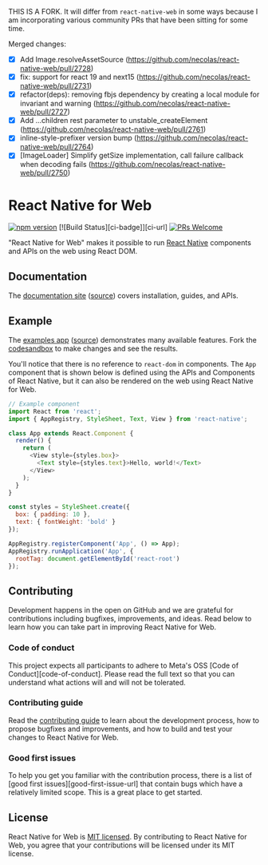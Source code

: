 THIS IS A FORK. It will differ from `react-native-web` in some ways because I am incorporating various community PRs that have been sitting for some time.

Merged changes:

- [x] Add Image.resolveAssetSource (https://github.com/necolas/react-native-web/pull/2728)
- [x] fix: support for react 19 and next15 (https://github.com/necolas/react-native-web/pull/2731)
- [x] refactor(deps): removing fbjs dependency by creating a local module for invariant and warning (https://github.com/necolas/react-native-web/pull/2727)
- [x] Add ...children rest parameter to unstable_createElement (https://github.com/necolas/react-native-web/pull/2761)
- [x] inline-style-prefixer version bump (https://github.com/necolas/react-native-web/pull/2764)
- [x] [ImageLoader] Simplify getSize implementation, call failure callback when decoding fails (https://github.com/necolas/react-native-web/pull/2750)

# React Native for Web

[![npm version][package-badge]][package-url] [![Build Status][ci-badge]][ci-url] [![PRs Welcome](https://img.shields.io/badge/PRs-welcome-brightgreen.svg)](https://reactjs.org/docs/how-to-contribute.html#your-first-pull-request)

"React Native for Web" makes it possible to run [React Native][react-native-url] components and APIs on the web using React DOM.

## Documentation

The [documentation site](https://necolas.github.io/react-native-web/) ([source](https://github.com/necolas/react-native-web/blob/master/packages/react-native-web-docs)) covers installation, guides, and APIs.

## Example

The [examples app](https://p9t5cp.sse.codesandbox.io/) ([source](https://github.com/necolas/react-native-web/blob/master/packages/react-native-web-examples)) demonstrates many available features. Fork the [codesandbox](https://codesandbox.io/s/github/necolas/react-native-web/tree/master/packages/react-native-web-examples) to make changes and see the results.

You'll notice that there is no reference to `react-dom` in components. The `App` component that is shown below is defined using the APIs and Components of React Native, but it can also be rendered on the web using React Native for Web.

```js
// Example component
import React from 'react';
import { AppRegistry, StyleSheet, Text, View } from 'react-native';

class App extends React.Component {
  render() {
    return (
      <View style={styles.box}>
        <Text style={styles.text}>Hello, world!</Text>
      </View>
    );
  }
}

const styles = StyleSheet.create({
  box: { padding: 10 },
  text: { fontWeight: 'bold' }
});

AppRegistry.registerComponent('App', () => App);
AppRegistry.runApplication('App', {
  rootTag: document.getElementById('react-root')
});
```

## Contributing

Development happens in the open on GitHub and we are grateful for contributions including bugfixes, improvements, and ideas. Read below to learn how you can take part in improving React Native for Web.

### Code of conduct

This project expects all participants to adhere to Meta's OSS [Code of Conduct][code-of-conduct]. Please read the full text so that you can understand what actions will and will not be tolerated.

### Contributing guide

Read the [contributing guide][contributing-url] to learn about the development process, how to propose bugfixes and improvements, and how to build and test your changes to React Native for Web.

### Good first issues

To help you get you familiar with the contribution process, there is a list of [good first issues][good-first-issue-url] that contain bugs which have a relatively limited scope. This is a great place to get started.

## License

React Native for Web is [MIT licensed](./LICENSE). By contributing to React Native for Web, you agree that your contributions will be licensed under its MIT license.

[package-badge]: https://img.shields.io/npm/v/react-native-web-fork.svg?style=flat
[package-url]: https://www.npmjs.com/package/react-native-web-fork
[react-native-url]: https://reactnative.dev/
[contributing-url]: https://github.com/quantizor/react-native-web-fork/blob/master/.github/CONTRIBUTING.md
